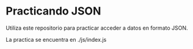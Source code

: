 # Practicando JSON

Utiliza este repositorio para practicar acceder a datos en formato JSON.

La practica se encuentra en ./js/index.js

